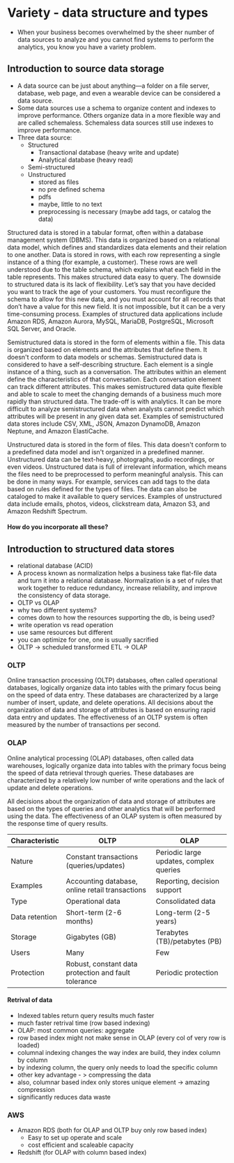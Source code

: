 # Variety - data structure and types

- When your business becomes overwhelmed by the sheer number of data sources to analyze and you cannot find systems to perform the analytics, you know you have a variety problem.

## Introduction to source data storage
- A data source can be just about anything—a folder on a file server, database, web page, and even a wearable device can be considered a data source.
- Some data sources use a schema to organize content and indexes to improve performance. Others organize data in a more flexible way and are called schemaless. Schemaless data sources still use indexes to improve performance. 
- Three data source:
  - Structured
    - Transactional database (heavy write and update)
    - Analytical database (heavy read) 
  - Semi-structured
  - Unstructured
    -  stored as files
    -  no pre defined schema
    -  pdfs
    -  maybe, little to no text
    -  preprocessing is necessary (maybe add tags, or catalog the data)

Structured data is stored in a tabular format, often within a database management system (DBMS). This data is organized based on a relational data model, which defines and standardizes data elements and their relation to one another. Data is stored in rows, with each row representing a single instance of a thing (for example, a customer). These rows are well understood due to the table schema, which explains what each field in the table represents. This makes structured data easy to query.
The downside to structured data is its lack of flexibility. Let’s say that you have decided you want to track the age of your customers. You must reconfigure the schema to allow for this new data, and you must account for all records that don’t have a value for this new field. It is not impossible, but it can be a very time-consuming process.
Examples of structured data applications include Amazon RDS, Amazon Aurora, MySQL, MariaDB, PostgreSQL, Microsoft SQL Server, and Oracle.

Semistructured data is stored in the form of elements within a file. This data is organized based on elements and the attributes that define them. It doesn't conform to data models or schemas. Semistructured data is considered to have a self-describing structure. Each element is a single instance of a thing, such as a conversation. The attributes within an element define the characteristics of that conversation. Each conversation element can track different attributes. This makes semistructured data quite flexible and able to scale to meet the changing demands of a business much more rapidly than structured data.
The trade-off is with analytics. It can be more difficult to analyze semistructured data when analysts cannot predict which attributes will be present in any given data set.
Examples of semistructured data stores include CSV, XML, JSON, Amazon DynamoDB, Amazon Neptune, and Amazon ElastiCache.

Unstructured data is stored in the form of files. This data doesn't conform to a predefined data model and isn't organized in a predefined manner. Unstructured data can be text-heavy, photographs, audio recordings, or even videos. Unstructured data is full of irrelevant information, which means the files need to be preprocessed to perform meaningful analysis. This can be done in many ways. For example, services can add tags to the data based on rules defined for the types of files. The data can also be cataloged to make it available to query services.
Examples of unstructured data include emails, photos, videos, clickstream data, Amazon S3, and Amazon Redshift Spectrum.


#### How do you incorporate all these?


## Introduction to structured data stores
- relational database (ACID)
- A process known as normalization helps a business take flat-file data and turn it into a relational database. Normalization is a set of rules that work together to reduce redundancy, increase reliability, and improve the consistency of data storage.
- OLTP vs OLAP
- why two different systems?
- comes down to how the resources supporting the db, is being used?
- write operation vs read operation
- use same resources but different 
- you can optimize for one, one is usually sacrified
- OLTP -> scheduled transformed ETL -> OLAP

### OLTP
Online transaction processing (OLTP) databases, often called operational databases, logically organize data into tables with the primary focus being on the speed of data entry. These databases are characterized by a large number of insert, update, and delete operations.
All decisions about the organization of data and storage of attributes is based on ensuring rapid data entry and updates. The effectiveness of an OLTP system is often measured by the number of transactions per second.

### OLAP
Online analytical processing (OLAP) databases, often called data warehouses, logically organize data into tables with the primary focus being the speed of data retrieval through queries. These databases are characterized by a relatively low number of write operations and the lack of update and delete operations.

All decisions about the organization of data and storage of attributes are based on the types of queries and other analytics that will be performed using the data. The effectiveness of an OLAP system is often measured by the response time of query results.


| Characteristic | OLTP                                                 | OLAP                                    |
| -------------- | ---------------------------------------------------- | --------------------------------------- |
| Nature         | Constant transactions (queries/updates)              | Periodic large updates, complex queries |
| Examples       | Accounting database, online retail transactions      | Reporting, decision support             |
| Type           | Operational data                                     | Consolidated data                       |
| Data retention | Short-term (2-6 months)                              | Long-term (2-5 years)                   |
| Storage        | Gigabytes (GB)                                       | Terabytes (TB)/petabytes (PB)           |
| Users          | Many                                                 | Few                                     |
| Protection     | Robust, constant data protection and fault tolerance | Periodic protection                     |

#### Retrival of data
- Indexed tables return query results much faster
- much faster retrival time (row based indexing)
- OLAP: most common queries: aggregate
- row based index might not make sense in OLAP (every col of very row is loaded)
- columnal indexing changes the way index are build, they index column by column
- by indexing column, the query only needs to load the specific column
- other key advantage - > compressing the data
- also, columnar based index only stores unique element -> amazing compression
- significantly reduces data waste

### AWS 
- Amazon RDS (both for OLAP and OLTP buy only row based index)
  - Easy to set up operate and scale
  - cost efficient and scaleable capacity
- Redshift (for OLAP with column based index)  
